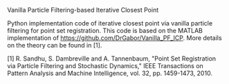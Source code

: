 Vanilla Particle Filtering-based Iterative Closest Point

Python implementation code of iterative closest point via vanilla particle filtering for point set registration. This code is based on the MATLAB implementation of https://github.com/DrGabor/Vanilla_PF_ICP. More details on the theory can be found in [1].

[1] R. Sandhu, S. Dambreville and A. Tannenbaum, "Point Set Registration via Particle Filtering and Stochastic Dynamics," IEEE Transactions on Pattern Analysis and Machine Intelligence, vol. 32, pp. 1459-1473, 2010.

